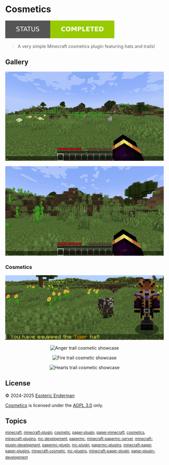 # Cosmetics

[![Project status: completed](./assets/images/badges/status.svg)](./)

> A very simple Minecraft cosmetics plugin featuring hats and trails!

## Gallery

<p align="center"><img alt="Cosmetics GUI showcase" src="./assets/gifs/showcase.gif"></p>
<p align="center"><img alt="Admin command showcase" src="./assets/gifs/admin.gif"></p>

### Cosmetics

<p align="center"><img alt="Tiger hat cosmetic showcase" src="./assets/images/screenshots/cosmetics/hats/tiger.png"></p>
<p align="center"><img alt="Anger trail cosmetic showcase" src="./assets/gifs/cosmetics/trails/anger.gif"></p>
<p align="center"><img alt="Fire trail cosmetic showcase" src="./assets/gifs/cosmetics/trails/fire.gif"></p>
<p align="center"><img alt="Hearts trail cosmetic showcase" src="./assets/gifs/cosmetics/trails/hearts.gif"></p>

## License

&copy; 2024-2025 [Esoteric Enderman](https://enderman.dev)

[Cosmetics](./) is licensed under the [AGPL 3.0](./LICENSE) only.

## Topics

<sup>[minecraft](https://github.com/topics/minecraft), [minecraft-plugin](https://github.com/topics/minecraft-plugin), [cosmetic](https://github.com/topics/cosmetic), [paper-plugin](https://github.com/topics/paper-plugin), [paper-minecraft](https://github.com/topics/paper-minecraft), [cosmetics](https://github.com/topics/cosmetics), [minecraft-plugins](https://github.com/topics/minecraft-plugins), [mc-development](https://github.com/topics/mc-development), [papermc](https://github.com/topics/papermc), [minecraft-papermc-server](https://github.com/topics/minecraft-papermc-server), [minecraft-plugin-development](https://github.com/topics/minecraft-plugin-development), [papermc-plugin](https://github.com/topics/papermc-plugin), [mc-plugin](https://github.com/topics/mc-plugin), [papermc-plugins](https://github.com/topics/papermc-plugins), [minecraft-paper](https://github.com/topics/minecraft-paper), [paper-plugins](https://github.com/topics/paper-plugins), [minecraft-cosmetic](https://github.com/topics/minecraft-cosmetic), [mc-plugins](https://github.com/topics/mc-plugins), [minecraft-paper-plugin](https://github.com/topics/minecraft-paper-plugin), [paper-plugin-development](https://github.com/topics/paper-plugin-development)</sup>
